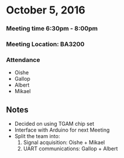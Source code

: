 # October 5, 2016
### Meeting time **6:30pm - 8:00pm**
### Meeting Location: **BA3200**
### Attendance
* Oishe
* Gallop
* Albert
* Mikael

## Notes
* Decided on using TGAM chip set
* Interface with Arduino for next Meeting
* Split the team into:
  1. Signal acquisition: Oishe + Mikael
  2. UART communications: Gallop + Albert
